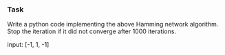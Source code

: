 ### Task
Write a python code implementing the above Hamming network algorithm.
Stop the iteration if it did not converge after 1000 iterations.

input: [-1, 1, -1]
